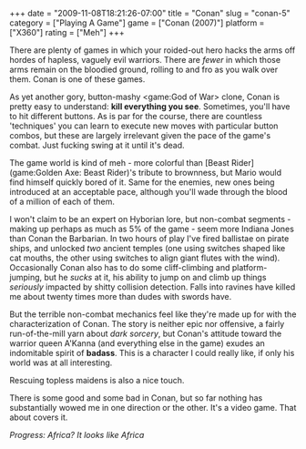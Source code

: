 +++
date = "2009-11-08T18:21:26-07:00"
title = "Conan"
slug = "conan-5"
category = ["Playing A Game"]
game = ["Conan (2007)"]
platform = ["X360"]
rating = ["Meh"]
+++

There are plenty of games in which your roided-out hero hacks the arms off hordes of hapless, vaguely evil warriors.  There are <i>fewer</i> in which those arms remain on the bloodied ground, rolling to and fro as you walk over them.  Conan is one of these games.

As yet another gory, button-mashy <game:God of War> clone, Conan is pretty easy to understand: <b>kill everything you see</b>.  Sometimes, you'll have to hit different buttons.  As is par for the course, there are countless 'techniques' you can learn to execute new moves with particular button combos, but these are largely irrelevant given the pace of the game's combat.  Just fucking swing at it until it's dead.

The game world is kind of meh - more colorful than [Beast Rider](game:Golden Axe: Beast Rider)'s  tribute to brownness, but Mario would find himself quickly bored of it.  Same for the enemies, new ones being introduced at an acceptable pace, although you'll wade through the blood of a million of each of them.

I won't claim to be an expert on Hyborian lore, but non-combat segments - making up perhaps as much as 5\% of the game - seem more Indiana Jones than Conan the Barbarian.  In two hours of play I've fired ballistae on pirate ships, and unlocked <i>two</i> ancient temples (one using switches shaped like cat mouths, the other using switches to align giant flutes with the wind).  Occasionally Conan also has to do some cliff-climbing and platform-jumping, but he <i>sucks</i> at it, his ability to jump on and climb up things <i>seriously</i> impacted by shitty collision detection.  Falls into ravines have killed me about twenty times more than dudes with swords have.

But the terrible non-combat mechanics feel like they're made up for with the characterization of Conan.  The story is neither epic nor offensive, a fairly run-of-the-mill yarn about <i>dark sorcery</i>, but Conan's attitude toward the warrior queen A'Kanna (and everything else in the game) exudes an indomitable spirit of <b>badass</b>.  This is a character I could really like, if only his world was at all interesting.

Rescuing topless maidens is also a nice touch.

There is some good and some bad in Conan, but so far nothing has substantially wowed me in one direction or the other.  It's a video game.  That about covers it.

<i>Progress: Africa?  It looks like Africa</i>